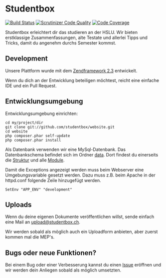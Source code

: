 # Studentbox

[![Build Status](https://travis-ci.org/studentbox/website.svg?branch=master)](https://travis-ci.org/studentbox/website)
[![Scrutinizer Code Quality](https://scrutinizer-ci.com/g/studentbox/website/badges/quality-score.png?b=master)](https://scrutinizer-ci.com/g/studentbox/website/?branch=master)
[![Code Coverage](https://scrutinizer-ci.com/g/studentbox/website/badges/coverage.png?b=master)](https://scrutinizer-ci.com/g/studentbox/website/?branch=master)

Studentbox erleichtert dir das studieren an der HSLU. Wir bieten 
erstklassige Zusammenfassungen, alte Testate und allerlei
Tipps und Tricks, damit du angenehm durchs Semester kommst.

## Development

Unsere Plattform wurde mit dem [Zendframework 2.3](https://github.com/zendframework/zf2) entwickelt.

Wenn du dich an der Entwicklung beteiligen möchtest, reicht eine einfache IDE und ein Pull Request.

## Entwicklungsumgebung

Entwicklungsumgebung einrichten:

    cd my/project/dir
    git clone git://github.com/studentbox/website.git
    cd website
    php composer.phar self-update
    php composer.phar install

Als Datenbank verwenden wir eine MySql-Datenbank. Das Datenbankschema befindet sich im Ordner [data](data/). Dort findest du einerseits die [Struktur](data/schema.mysql.sql) und alle [Module](data/subjects.mysql.sql).

Damit die Exceptions angezeigt werden muss beim Webserver eine Umgebungsvariable gesetzt werden. Dazu muss z.B. beim Apache in der httpd.conf folgende Zeile hinzugefügt werden.

    SetEnv "APP_ENV" "development"

## Uploads

Wenn du deine eigenen Dokumente veröffentlichen willst, sende einfach eine Mail an upload@studentbox.ch.

Wir werden sobald als möglich auch ein Uploadform anbieten, aber zuerst kommen mal die MEP's.

## Bugs oder neue Funktionen?

Bei einem Bug oder einer Verbesserung kannst du einen [Issue](https://github.com/studentbox/website/issues) eröffnen und wir werden dein Anliegen sobald als möglich umsetzten.
